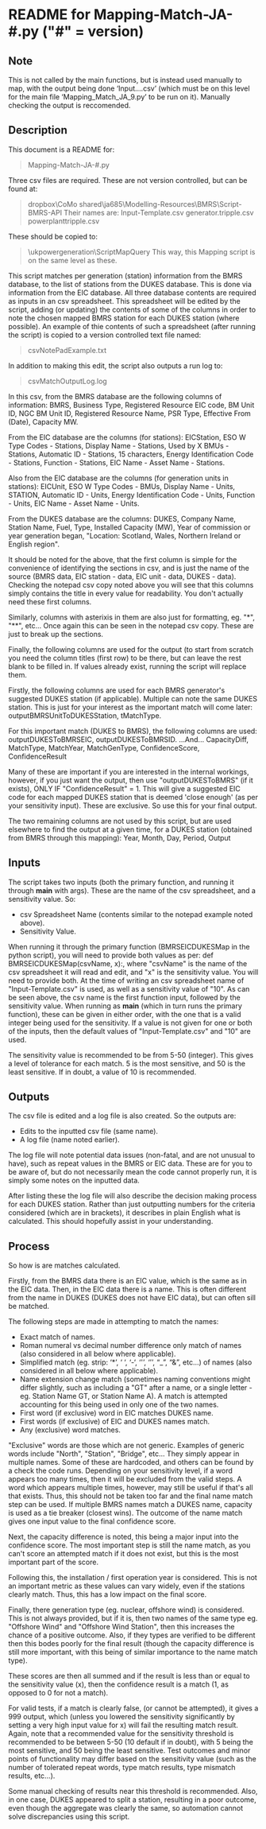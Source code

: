 # README for Mapping-Match-JA-#.py ("#" = version)

## Note
This is not called by the main functions, but is instead used manually to map, with the output being done ‘Input….csv’ (which must be on this level for the main file ‘Mapping_Match_JA_9.py’ to be run on it). 
Manually checking the output is reccomended. 

## Description
This document is a README for:
 > Mapping-Match-JA-#.py

Three csv files are required. These are not version controlled, but can be found at: 
> dropbox\CoMo shared\ja685\Modelling-Resources\BMRS\Script-BMRS-API
Their names are: 
> Input-Template.csv
> generator.tripple.csv
> powerplanttripple.csv

These should be copied to:
> \ukpowergeneration\ScriptMapQuery
> This way, this Mapping script is on the same level as these. 

This script matches per generation (station) information from the BMRS database, to the list of stations from the DUKES database. This is done via information from the EIC database. All three database contents are required as inputs in an csv spreadsheet. This spreadsheet will be edited by the script, adding (or updating) the contents of some of the columns in order to note the chosen mapped BMRS station for each DUKES station (where possible). An example of thie contents of such a spreadsheet (after running the script) is copied to a version controlled text file named: 
> csvNotePadExample.txt

In addition to making this edit, the script also outputs a run log to: 
> csvMatchOutputLog.log

In this csv, from the BMRS database are the following columns of information: 
BMRS, Business Type, Registered Resource EIC code, BM Unit ID, NGC BM Unit ID, Registered Resource Name, PSR Type, Effective From (Date), Capacity MW. 

From the EIC database are the columns (for stations): 
EICStation, ESO W Type Codes - Stations, Display Name - Stations, Used by X BMUs - Stations, Automatic ID - Stations, 15 characters, Energy Identification Code - Stations, Function - Stations, EIC Name - Asset Name - Stations. 

Also from the EIC database are the columns (for generation units in stations):
EICUnit, ESO W Type Codes - BMUs, Display Name - Units, STATION, Automatic ID - Units, Energy Identification Code - Units, Function - Units, EIC Name - Asset Name - Units. 

From the DUKES database are the columns: 
DUKES, Company Name, Station Name, Fuel, Type, Installed Capacity (MW), Year of commission or year generation began, "Location: Scotland, Wales, Northern Ireland or English region". 

It should be noted for the above, that the first column is simple for the convenience of identifying the sections in csv, and is just the name of the source (BMRS data, EIC station - data, EIC unit - data, DUKES - data). Checking the notepad csv copy noted above you will see that this columns simply contains the title in every value for readability. You don't actually need these first columns. 

Similarly, columns with asterixis in them are also just for formatting, eg. "*", "**", etc... Once again this can be seen in the notepad csv copy. These are just to break up the sections. 

Finally, the following columns are used for the output (to start from scratch you need the column titles (first row) to be there, but can leave the rest blank to be filled in. If values already exist, running the script will replace them. 

Firstly, the following columns are used for each BMRS generator's suggested DUKES station (if applicable). Multiple can note the same DUKES station. This is just for your interest as the important match will come later: 
outputBMRSUnitToDUKESStation, tMatchType. 

For this important match (DUKES to BMRS), the following columns are used: 
outputDUKESToBMRSEIC, outputDUKESToBMRSID. 
...And...
CapacityDiff, MatchType, MatchYear, MatchGenType, ConfidenceScore, ConfidenceResult

Many of these are important if you are interested in the internal workings, however, if you just want the output, then use "outputDUKESToBMRS" (if it exists), ONLY IF "ConfidenceResult" = 1. This will give a suggested EIC code for each mapped DUKES station that is deemed 'close enough' (as per your sensitivity input). These are exclusive. So use this for your final output. 

The two remaining columns are not used by this script, but are used elsewhere to find the output at a given time, for a DUKES station (obtained from BMRS through this mapping): 
Year, Month, Day, Period, Output

## Inputs
The script takes two inputs (both the primary function, and running it through __main__ with args). These are the name of the csv spreadsheet, and a sensitivity value. So: 
- csv Spreadsheet Name (contents similar to the notepad example noted above). 
- Sensitivity Value. 

When running it through the primary function (BMRSEICDUKESMap in the python script), you will need to provide both values as per: def BMRSEICDUKESMap(csvName, x):, where "csvName" is the name of the csv spreadsheet it will read and edit, and "x" is the sensitivity value. You will need to provide both. At the time of writing an csv spreadsheet name of "Input-Template.csv" is used, as well as a sensitivity value of "10". As can be seen above, the csv name is the first function input, followed by the sensitivity value. When running as __main__ (which in turn runs the primary function), these can be given in either order, with the one that is a valid integer being used for the sensitivity. If a value is not given for one or both of the inputs, then the default values of "Input-Template.csv" and "10" are used. 

The sensitivity value is recommended to be from 5-50 (integer). This gives a level of tolerance for each match. 5 is the most sensitive, and 50 is the least sensitive. If in doubt, a value of 10 is recommended. 

## Outputs
The csv file is edited and a log file is also created. So the outputs are: 
- Edits to the inputted csv file (same name). 
- A log file (name noted earlier). 

The log file will note potential data issues (non-fatal, and are not unusual to have), such as repeat values in the BMRS or EIC data. These are for you to be aware of, but do not necessarily mean the code cannot properly run, it is simply some notes on the inputted data. 

After listing these the log file will also describe the decision making process for each DUKES station. Rather than just outputting numbers for the criteria considered (which are in brackets), it describes in plain English what is calculated. This should hopefully assist in your understanding. 

## Process
So how is are matches calculated. 

Firstly, from the BMRS data there is an EIC value, which is the same as in the EIC data. Then, in the EIC data there is a name. This is often different from the name in DUKES (DUKES does not have EIC data), but can often sill be matched. 

The following steps are made in attempting to match the names: 
- Exact match of names. 
- Roman numeral vs decimal number difference only match of names (also considered in all below where applicable). 
- Simplified match (eg. strip: ‘*’, ‘ ‘, ‘-‘, ‘'’, ‘’’, “_”, “&”, etc...) of names (also considered in all below where applicable). 
- Name extension change match (sometimes naming conventions might differ slightly, such as including a "GT" after a name, or a single letter - eg. Station Name GT, or Station Name A). A match is attempted accounting for this being used in only one of the two names. 
- First word (if exclusive) word in EIC matches DUKES name. 
- First words (if exclusive) of EIC and DUKES names match. 
- Any (exclusive) word matches. 

"Exclusive" words are those which are not generic. Examples of generic words include "North", "Station", "Bridge", etc... They simply appear in multiple names. Some of these are hardcoded, and others can be found by a check the code runs. Depending on your sensitivity level, if a word appears too many times, then it will be excluded from the valid steps. A word which appears multiple times, however, may still be useful if that's all that exists. Thus, this should not be taken too far and the final name match step can be used. If multiple BMRS names match a DUKES name, capacity is used as a tie breaker (closest wins). The outcome of the name match gives one input value to the final confidence score. 

Next, the capacity difference is noted, this being a major input into the confidence score. The most important step is still the name match, as you can't score an attempted match if it does not exist, but this is the most important part of the score. 

Following this, the installation / first operation year is considered. This is not an important metric as these values can vary widely, even if the stations clearly match. Thus, this has a low impact on the final score. 

Finally, there generation type (eg. nuclear, offshore wind) is considered. This is not always provided, but if it is, then two names of the same type eg. "Offshore Wind" and "Offshore Wind Station", then this increases the chance of a positive outcome. Also, if they types are verified to be different then this bodes poorly for the final result (though the capacity difference is still more important, with this being of similar importance to the name match type). 

These scores are then all summed and if the result is less than or equal to the sensitivity value (x), then the confidence result is a match (1, as opposed to 0 for not a match). 

For valid tests, if a match is clearly false, (or cannot be attempted), it gives a 999 output, which (unless you lowered the sensitivity significantly by setting a very high input value for x) will fail the resulting match result. Again, note that a recommended value for the sensitivity threshold is recommended to be between 5-50 (10 default if in doubt), with 5 being the most sensitive, and 50 being the least sensitive. Test outcomes and minor points of functionality may differ based on the sensitivity value (such as the number of tolerated repeat words, type match results, type mismatch results, etc...). 

Some manual checking of results near this threshold is recommended. Also, in one case, DUKES appeared to split a station, resulting in a poor outcome, even though the aggregate was clearly the same, so automation cannot solve discrepancies using this script.
